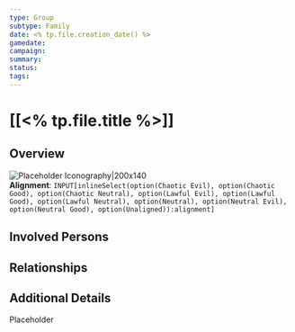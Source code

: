 ```yaml
---
type: Group
subtype: Family
date: <% tp.file.creation_date() %>
gamedate:
campaign:
summary:
status:
tags:
---
```

# [[<% tp.file.title %>]]

## Overview 
![Placeholder Iconography|200x140](ImagePlaceholder.png)
**Alignment**: `INPUT[inlineSelect(option(Chaotic Evil), option(Chaotic Good), option(Chaotic Neutral), option(Lawful Evil), option(Lawful Good), option(Lawful Neutral), option(Neutral), option(Neutral Evil), option(Neutral Good), option(Unaligned)):alignment]`

## Involved Persons


## Relationships


## Additional Details 
Placeholder
